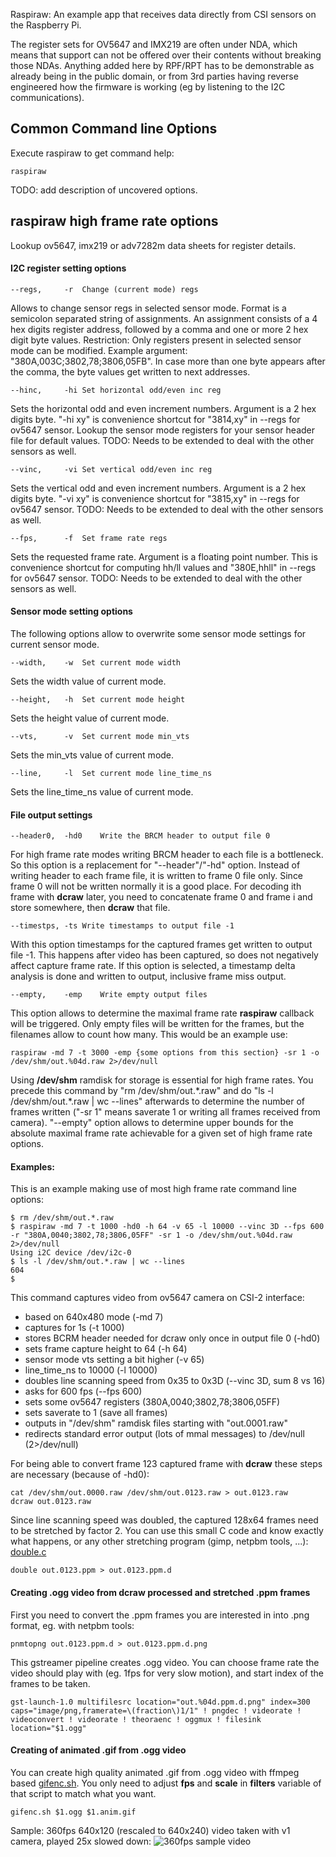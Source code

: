 Raspiraw: An example app that receives data directly from CSI sensors
on the Raspberry Pi.

The register sets for OV5647 and IMX219 are often under NDA, which means
that support can not be offered over their contents without breaking
those NDAs. Anything added here by RPF/RPT has to be demonstrable as
already being in the public domain, or from 3rd parties having
reverse engineered how the firmware is working (eg by listening to the
I2C communications).


## Common Command line Options 

Execute raspiraw to get command help:

	raspiraw

TODO: add description of uncovered options. 

## raspiraw high frame rate options

Lookup ov5647, imx219 or adv7282m data sheets for register details.

#### I2C register setting options

	--regs,		-r	Change (current mode) regs

Allows to change sensor regs in selected sensor mode. Format is a semicolon separated string of assignments.
An assignment consists of a 4 hex digits register address, followed by a comma and one or more 2 hex digit byte values.
Restriction: Only registers present in selected sensor mode can be modified. Example argument: "380A,003C;3802,78;3806,05FB".
In case more than one byte appears after the comma, the byte values get written to next addresses.

	--hinc,		-hi	Set horizontal odd/even inc reg

Sets the horizontal odd and even increment numbers. Argument is a 2 hex digits byte. "-hi xy" is convenience shortcut for "3814,xy" in --regs for ov5647 sensor. Lookup the sensor mode registers for your sensor header file for default values. TODO: Needs to be extended to deal with the other sensors as well.

	--vinc,		-vi	Set vertical odd/even inc reg

Sets the vertical odd and even increment numbers. Argument is a 2 hex digits byte. "-vi xy" is convenience shortcut for "3815,xy" in --regs for ov5647 sensor. TODO: Needs to be extended to deal with the other sensors as well.

	--fps,		-f	Set frame rate regs

Sets the requested frame rate. Argument is a floating point number. This is convenience shortcut for computing hh/ll values and "380E,hhll" in --regs for ov5647 sensor. TODO: Needs to be extended to deal with the other sensors as well.


#### Sensor mode setting options

The following options allow to overwrite some sensor mode settings for current sensor mode.

	--width,	-w	Set current mode width

Sets the width value of current mode.

	--height,	-h	Set current mode height

Sets the height value of current mode.

	--vts,		-v	Set current mode min_vts

Sets the min_vts value of current mode.

	--line,		-l	Set current mode line_time_ns

Sets the line_time_ns value of current mode.


#### File output settings

	--header0,	-hd0	Write the BRCM header to output file 0

For high frame rate modes writing BRCM header to each file is a bottleneck.
So this option is a replacement for "--header"/"-hd" option.
Instead of writing header to each frame file, it is written to frame 0 file only.
Since frame 0 will not be written normally it is a good place.
For decoding ith frame with **dcraw** later, you need to concatenate frame 0 and frame i and store somewhere, then **dcraw** that file.

	--timestps,	-ts	Write timestamps to output file -1

With this option timestamps for the captured frames get written to output file -1.
This happens after video has been captured, so does not negatively affect capture frame rate.
If this option is selected, a timestamp delta analysis is done and written to output, inclusive frame miss output.

	--empty,	-emp	Write empty output files

This option allows to determine the maximal frame rate **raspiraw** callback will be triggered. Only empty files will be written for the frames, but the filenames allow to count how many. This would be an example use:

	raspiraw -md 7 -t 3000 -emp {some options from this section} -sr 1 -o /dev/shm/out.%04d.raw 2>/dev/null

Using **/dev/shm** ramdisk for storage is essential for high frame rates. You precede this command by "rm /dev/shm/out.&ast;.raw" and do "ls -l /dev/shm/out.&ast;.raw | wc --lines" afterwards to determine the number of frames written ("-sr 1" means saverate 1 or writing all frames received from camera). "--empty" option allows to determine upper bounds for the absolute maximal frame rate achievable for a given set of high frame rate options.



#### Examples:

This is an example making use of most high frame rate command line options:

	$ rm /dev/shm/out.*.raw
	$ raspiraw -md 7 -t 1000 -hd0 -h 64 -v 65 -l 10000 --vinc 3D --fps 600 -r "380A,0040;3802,78;3806,05FF" -sr 1 -o /dev/shm/out.%04d.raw 2>/dev/null
	Using i2C device /dev/i2c-0
	$ ls -l /dev/shm/out.*.raw | wc --lines
	604
	$

This command captures video from ov5647 camera on CSI-2 interface:
* based on 640x480 mode (-md 7)
* captures for 1s (-t 1000)
* stores BCRM header needed for dcraw only once in output file 0 (-hd0)
* sets frame capture height to 64 (-h 64)
* sensor mode vts setting a bit higher (-v 65)
* line_time_ns to 10000 (-l 10000)
* doubles line scanning speed from 0x35 to 0x3D (--vinc 3D, sum 8 vs 16)
* asks for 600 fps (--fps 600)
* sets some ov5647 registers (380A,0040;3802,78;3806,05FF)
* sets saverate to 1 (save all frames)
* outputs in "/dev/shm" ramdisk files starting with "out.0001.raw"
* redirects standard error output (lots of mmal messages) to /dev/null (2>/dev/null)

For being able to convert frame 123 captured frame with **dcraw** these steps are necessary (because of -hd0):

	cat /dev/shm/out.0000.raw /dev/shm/out.0123.raw > out.0123.raw
	dcraw out.0123.raw

Since line scanning speed was doubled, the captured 128x64 frames need to be stretched by factor 2.
You can use this small C code and know exactly what happens, or any other stretching program (gimp, netpbm tools, ...):
[double.c](https://stamm-wilbrandt.de/en/forum/double.c)

	double out.0123.ppm > out.0123.ppm.d

#### Creating .ogg video from dcraw processed and stretched .ppm frames

First you need to convert the .ppm frames you are interested in into .png format, eg. with netpbm tools:

	pnmtopng out.0123.ppm.d > out.0123.ppm.d.png 

This gstreamer pipeline creates .ogg video. You can choose frame rate the video should play with (eg. 1fps for very slow motion), and start index of the frames to be taken. 

	gst-launch-1.0 multifilesrc location="out.%04d.ppm.d.png" index=300 caps="image/png,framerate=\(fraction\)1/1" ! pngdec ! videorate ! videoconvert ! videorate ! theoraenc ! oggmux ! filesink location="$1.ogg"

#### Creating of animated .gif from .ogg video

You can create high quality animated .gif from .ogg video with ffmpeg based [gifenc.sh](http://blog.pkh.me/p/21-high-quality-gif-with-ffmpeg.html). You only need to adjust **fps** and **scale** in **filters** variable of that script to match what you want.

	gifenc.sh $1.ogg $1.anim.gif

Sample: 360fps 640x120 (rescaled to 640x240) video taken with v1 camera, played 25x slowed down:
![360fps sample video](https://stamm-wilbrandt.de/en/forum/out.360fps.25xSlower.2.anim.gif)
